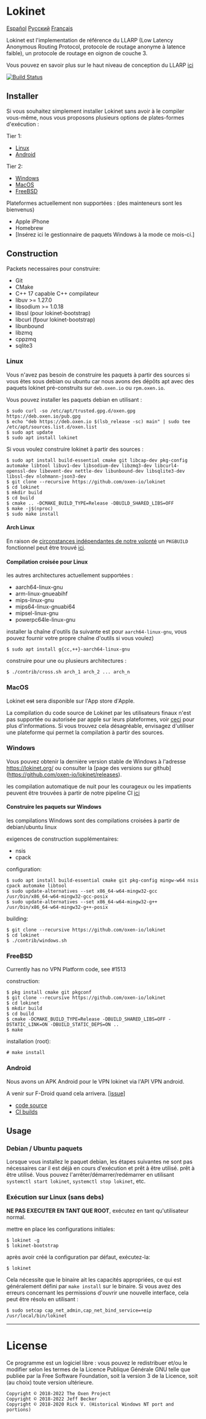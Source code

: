 # Lokinet

[Español](readme_es.md) [Русский](readme_ru.md) [Français](readme_fr.md)

Lokinet est l'implementation de référence du LLARP (Low Latency Anonymous Routing Protocol, protocole de routage anonyme à latence faible), un protocole de routage en oignon de couche 3.

Vous pouvez en savoir plus sur le haut niveau de conception du LLARP [ici](docs/)

[![Build Status](https://ci.oxen.rocks/api/badges/oxen-io/lokinet/status.svg?ref=refs/heads/dev)](https://ci.oxen.rocks/oxen-io/lokinet)

## Installer

Si vous souhaitez simplement installer Lokinet sans avoir à le compiler vous-même, nous vous proposons plusieurs options de plates-formes d'exécution :

Tier 1:

* [Linux](#linux-install)
* [Android](#apk-install)

Tier 2:

* [Windows](#windows-install)
* [MacOS](#mac-install)
* [FreeBSD](#freebsd-install)

Plateformes actuellement non supportées : (des mainteneurs sont les bienvenus)

* Apple iPhone 
* Homebrew
* \[Insérez ici le gestionnaire de paquets Windows à la mode ce mois-ci.\]

## Construction

Packets necessaires pour construire:

* Git
* CMake
* C++ 17 capable C++ compilateur
* libuv >= 1.27.0
* libsodium >= 1.0.18
* libssl (pour lokinet-bootstrap)
* libcurl (fpour lokinet-bootstrap)
* libunbound
* libzmq
* cppzmq
* sqlite3

### Linux <span id="linux-install" />

Vous n'avez pas besoin de construire les paquets à partir des sources si vous êtes sous debian ou ubuntu car nous avons des dépôts apt avec des paquets lokinet pré-construits sur `deb.oxen.io` ou `rpm.oxen.io`.

Vous pouvez installer les paquets debian en utilisant :

    $ sudo curl -so /etc/apt/trusted.gpg.d/oxen.gpg https://deb.oxen.io/pub.gpg
    $ echo "deb https://deb.oxen.io $(lsb_release -sc) main" | sudo tee /etc/apt/sources.list.d/oxen.list
    $ sudo apt update
    $ sudo apt install lokinet

Si vous voulez construire lokinet à partir des sources :

    $ sudo apt install build-essential cmake git libcap-dev pkg-config automake libtool libuv1-dev libsodium-dev libzmq3-dev libcurl4-openssl-dev libevent-dev nettle-dev libunbound-dev libsqlite3-dev libssl-dev nlohmann-json3-dev
    $ git clone --recursive https://github.com/oxen-io/lokinet
    $ cd lokinet
    $ mkdir build
    $ cd build
    $ cmake .. -DCMAKE_BUILD_TYPE=Release -DBUILD_SHARED_LIBS=OFF
    $ make -j$(nproc)
    $ sudo make install

#### Arch Linux <span id="mom-cancel-my-meetings-arch-linux-broke-again" />

En raison de [circonstances indépendantes de notre volonté](https://github.com/oxen-io/lokinet/discussions/1823) un `PKGBUILD` fonctionnel peut être trouvé [ici](https://raw.githubusercontent.com/oxen-io/lokinet/makepkg/contrib/archlinux/PKGBUILD).

#### Compilation croisée pour Linux <span id="linux-cross" />

les autres architectures actuellement supportées :

* aarch64-linux-gnu
* arm-linux-gnueabihf
* mips-linux-gnu
* mips64-linux-gnuabi64
* mipsel-linux-gnu
* powerpc64le-linux-gnu

installer la chaîne d'outils (la suivante est pour `aarch64-linux-gnu`, vous pouvez fournir votre propre chaîne d'outils si vous voulez)

    $ sudo apt install g{cc,++}-aarch64-linux-gnu

construire pour une ou plusieurs architectures :

    $ ./contrib/cross.sh arch_1 arch_2 ... arch_n

### MacOS <span id="mac-install" />

Lokinet ~~est~~ sera disponible sur l'App store d'Apple.

La compilation du code source de Lokinet par les utilisateurs finaux n'est pas supportée ou autorisée par apple sur leurs plateformes, voir [ceci](contrib/macos/README.txt) pour plus d'informations. Si vous trouvez cela désagréable, envisagez d'utiliser une plateforme qui permet la compilation à partir des sources.

### Windows <span id="windows-install" />

Vous pouvez obtenir la dernière version stable de Windows à l'adresse https://lokinet.org/ ou consulter la [page des versions sur github] (https://github.com/oxen-io/lokinet/releases).


les compilation automatique de nuit pour les courageux ou les impatients peuvent être trouvées à partir de notre pipeline CI [ici](https://oxen.rocks/oxen-io/lokinet/)

#### Construire les paquets sur Windows <span id="win32-cross" />

les compilations Windows sont des compilations croisées à partir de debian/ubuntu linux

exigences de construction supplémentaires:

* nsis
* cpack

configuration:

    $ sudo apt install build-essential cmake git pkg-config mingw-w64 nsis cpack automake libtool
    $ sudo update-alternatives --set x86_64-w64-mingw32-gcc /usr/bin/x86_64-w64-mingw32-gcc-posix
    $ sudo update-alternatives --set x86_64-w64-mingw32-g++ /usr/bin/x86_64-w64-mingw32-g++-posix

building:

    $ git clone --recursive https://github.com/oxen-io/lokinet
    $ cd lokinet
    $ ./contrib/windows.sh

### FreeBSD <span id="freebsd-install" />

Currently has no VPN Platform code, see #1513

construction:

    $ pkg install cmake git pkgconf
    $ git clone --recursive https://github.com/oxen-io/lokinet
    $ cd lokinet
    $ mkdir build
    $ cd build
    $ cmake -DCMAKE_BUILD_TYPE=Release -DBUILD_SHARED_LIBS=OFF -DSTATIC_LINK=ON -DBUILD_STATIC_DEPS=ON ..
    $ make

installation (root):

    # make install
    
### Android <span id="apk-install" />

Nous avons un APK Android pour le VPN lokinet via l'API VPN android. 

A venir sur F-Droid quand cela arrivera. [[issue]](https://github.com/oxen-io/lokinet-flutter-app/issues/8)

* [code source](https://github.com/oxen-io/lokinet-flutter-app)
* [CI builds](https://oxen.rocks/oxen-io/lokinet/)

## Usage

### Debian / Ubuntu paquets <span id="systemd-linux-usage" />

Lorsque vous installez le paquet debian, les étapes suivantes ne sont pas nécessaires car il est déjà en cours d'exécution et prêt à être utilisé.
prêt à être utilisé.  Vous pouvez l'arrêter/démarrer/redémarrer en utilisant `systemctl start lokinet`, `systemctl stop
lokinet`, etc.

### Exécution sur Linux (sans debs) <span id="arcane-linux-usage" />

**NE PAS EXECUTER EN TANT QUE ROOT**, exécutez en tant qu'utilisateur normal.

mettre en place les configurations initiales:

    $ lokinet -g
    $ lokinet-bootstrap

après avoir créé la configuration par défaut, exécutez-la:

    $ lokinet

Cela nécessite que le binaire ait les capacités appropriées, ce qui est généralement défini par `make install` sur le binaire. Si vous avez des erreurs concernant les permissions d'ouvrir une nouvelle interface, cela peut être résolu en utilisant :

    $ sudo setcap cap_net_admin,cap_net_bind_service=+eip /usr/local/bin/lokinet


----

# License

Ce programme est un logiciel libre : vous pouvez le redistribuer et/ou le modifier selon les termes de la Licence Publique Générale GNU telle que publiée par la Free Software Foundation, soit la version 3 de la Licence, soit (au choix) toute version ultérieure.

```
Copyright © 2018-2022 The Oxen Project
Copyright © 2018-2022 Jeff Becker
Copyright © 2018-2020 Rick V. (Historical Windows NT port and portions)
